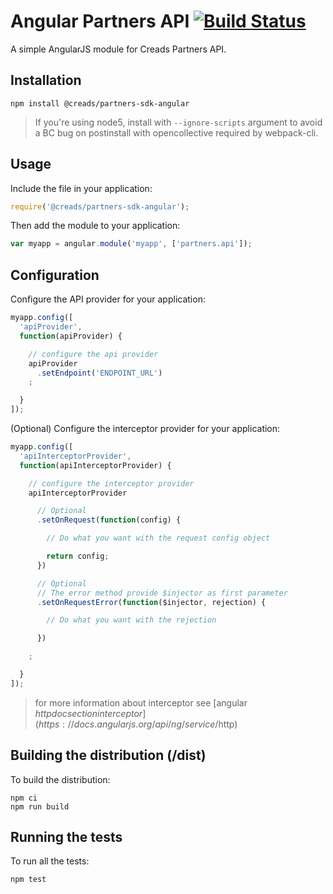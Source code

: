 # Angular Partners API [![Build Status](https://travis-ci.com/creads/partners-sdk-angular.svg?branch=master)](https://travis-ci.com/creads/partners-sdk-angular)

A simple AngularJS module for Creads Partners API.

## Installation

    npm install @creads/partners-sdk-angular

> If you're using node5, install with `--ignore-scripts` argument
> to avoid a BC bug on postinstall with opencollective required by webpack-cli.

## Usage

Include the file in your application:

```js
require('@creads/partners-sdk-angular');
```

Then add the module to your application:

```js
var myapp = angular.module('myapp', ['partners.api']);
```

## Configuration

Configure the API provider for your application:

```js
myapp.config([
  'apiProvider',
  function(apiProvider) {

    // configure the api provider
    apiProvider
      .setEndpoint('ENDPOINT_URL')
    ;

  }
]);
```

(Optional) Configure the interceptor provider for your application:

```js
myapp.config([
  'apiInterceptorProvider',
  function(apiInterceptorProvider) {

    // configure the interceptor provider
    apiInterceptorProvider

      // Optional
      .setOnRequest(function(config) {

        // Do what you want with the request config object

        return config;
      })

      // Optional
      // The error method provide $injector as first parameter
      .setOnRequestError(function($injector, rejection) {

        // Do what you want with the rejection

      })

    ;

  }
]);
```
> for more information about interceptor see [angular $http doc section interceptor](https://docs.angularjs.org/api/ng/service/$http)

## Building the distribution (/dist)

To build the distribution:

    npm ci
    npm run build

## Running the tests

To run all the tests:

    npm test
